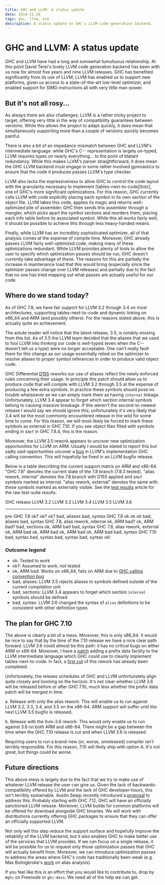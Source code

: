 ```yaml
---
title: GHC and LLVM: A status update
date: 2014-11-28
tags: ghc, llvm, arm
description: A status update on GHC's LLVM code generation backend.
---
```


# GHC and LLVM: A status update

GHC and LLVM have had a long and somewhat tumultuous relationship. At
this point David Terei's lovely LLVM code generation backend has been
with us now for almost five years and nine LLVM releases. GHC has
benefited significantly from its use of LLVM; LLVM has enabled us to
support new platforms, given us access to a state-of-the-art low-level
optimizer, and enabled support for SIMD instructions all with very
little man-power.

## But it's not all rosy...

As always there are also challenges; LLVM is a rather tricky
project to target, offering very little in the way of compatibility
guarantees between versions. While this allows the project to adapt
quickly, it does mean that simultaneously supporting more than a
couple of versions quickly becomes painful.

There is also a bit of an impedance mismatch between GHC and LLVM's
intermediate language: while GHC's C-- representation is largely
un-typed, LLVM requires types on nearly everything... to the point of
blatant redundancy. While this makes LLVM's parser straightforward, it
does mean the GHC LLVM backend must engage in some rather involved
gymnastics to ensure that the code it produces passes LLVM's type
checker.

LLVM also lacks the expressiveness to allow GHC to control the code layout
with the granularity necessary to implement
[tables-next-to-code][tntc], one of GHC's more significant
optimizations. For this reason, GHC currently calls LLVM with code
explicitly placing each symbol in its own section of the object
file. LLVM takes this code, applies its magic and returns
well-optimized pile of assembler. GHC then sends this assembler
through a mangler, which picks apart the symbol sections and reorders
them, placing each info table before its associated symbol. While this
all works fairly well, it should be possible to achieve this through
less heavy-handed means.

Finally, while LLVM has an incredibly sophisticated optimizer, all of
that analysis comes at the expense of compile time. Moreover, GHC
already passes LLVM fairly well-optimized code, making many of these
optimizations redundant. While LLVM provides plenty of tools to allow
the user to specify which optimization passes should be run, GHC
doesn't currently take advantage of these. The reasons for this are
partially the increase in maintenance load that this would bring
(especially since the optimizer passes change over LLVM releases) and
partially due to the fact that no one has tried mapping out what
passes are actually useful for our code.

## Where do we stand today?

As of GHC 7.8, we have fair support for LLVM 3.2 through 3.4 on most
architectures, supporting tables-next-to-code and dynamic linking on
x86_64 and ARM (and possibly others). For the reasons stated above,
this is actually quite an achievement.

The astute reader will notice that the latest release, 3.5, is notably
missing from this list. As of 3.5 the LLVM team 
decided that the aliases that we used to fool LLVM into thinking our
code is well-typed (even when the C-- doesn't tell us a type) were no
longer acceptable. One can't really fault them for this change as our
usage essentially relied on the optimizer to resolve aliases to proper
symbol references in order to produce valid object code.

GHC Differential [D155][alias-rework] reworks our use of aliases reflect the newly
enforced rules concerning their usage.  In principle this patch should
allow us to produce code that will compile with LLVM 3.2 through 3.5
at the expense of producing a few extra symbols. In practice these
symbols should pose no trouble whatsoever as we can simply mark them
as having `internal` linkage. Unfortunately, LLVM 3.4 appear to forget
which section internal symbols belong to causing massive breakage. If
this weren't the second-to-newest release I would say we should ignore
this; unfortunately it's very likely that 3.4 will be the most
commonly encountered release in the wild for some time to come. For
this reason, we will most likely be forced to mark these symbols as
external in GHC 7.10. If you see object files filled with symbols
ending in `$def` in GHC 7.8.4, this is the reason.

Moreover, the LLVM 3.5 rework appears to uncover new optimization
opportunities for LLVM on ARM. Usually I would be elated to report
this but sadly said opportunities uncover a [bug][cc-bug] in LLVM's
implementation GHC calling convention. This will hopefully be fixed in
an LLVM bugfix release.

Below is a table describing the current support matrix on ARM and
x86-64. "GHC 7.8" denotes the current state of the 7.8 branch (7.8.3
tested). "alias rework, internal" denotes the 7.8 branch with D155
applied and `$def` symbols marked as internal. "alias rework,
external" denotes the same with these symbols marked as externally
visible. See the [test results] article for the raw test-suite results.

GHC release                       LLVM 3.2        LLVM 3.3       LLVM 3.4        LLVM 3.5       LLVM 3.6
--------------------------------  ------------    -------------  --------------  -------------  -------------
pre-GHC 7.8                       ok?             ok?            ok?             bad, aliases   bad, syntax
GHC 7.8                           ok              ok             ok              bad, aliases   bad, syntax
GHC 7.8, alias rework, internal   ok, ARM bad?    ok, ARM bad?   bad, sections   ok, ARM bad    bad, syntax
GHC 7.8, alias rework, external   ok, ARM bad     ok, ARM bad    ok, ARM bad     ok, ARM bad    bad, syntax
GHC 7.10                          bad, syntax     bad, syntax    bad, syntax     bad, syntax    ok!

### Outcome legend

 * ok: Tested to work
 * ok?: Assumed to work, not tested
 * ok, ARM bad: Works on x86_64, fails on ARM due to [GHC calling convention bug][cc-bug]
 * bad, aliases: LLVM 3.5 rejects aliases to symbols defined outside of the current compilation unit
 * bad, sections: LLVM 3.4 appears to forget which section `internal` symbols should be defined
 * bad, syntax: LLVM 3.6 changed the syntax of `alias` definitions to be consistent with other definition types

## The plan for GHC 7.10

The above is clearly a bit of a mess. Moreover, this is only
x86_64. It would be nice to say that by the time of the 7.10 release
we have a nice clear path forward. LLVM 3.6 could almost be this
path: it has no critical bugs on either ARM or x86-64. Moreover, I
have a [patch][prologue] adding a prefix data facility to the LLVM intermediate
language which GHC could use to cleanly implement
tables-next-to-code. In fact, a [first cut][llvm-3.6] of this rework
has already been completed.

Unfortunately, the release schedules of GHC and LLVM unfortunately align quite
closely and looming on the horizon. It's not clear whether LLVM 3.6
will be released before or after GHC 7.10, much less whether the
prefix data patch will be merged in time. 

 a. Release with only the alias rework: This will enable us to run
    against LLVM 3.2, 3.3, 3.4, and 3.5 on the x86-64. ARM support will
    suffer until the next LLVM 3.5 bugfix is released.

 b. Release with the llvm-3.6 rework: This would only enable us to run
    against 3.6 on both ARM and x86-64. There might be a gap between
    the time when the GHC 7.10 release is cut and when LLVM 3.6 is
    released.

Requiring users to run a brand-new (or, worse, unreleased) compiler
isn't terribly responsible. For this reason, 7.10 will likely ship
with option A. It's not great, but things could be worse.

## Future directions

This above mess is largely due to the fact that we try to make use of
whatever LLVM release the user can give us. Given the lack of
backwards-compatibility offered by LLVM and the lack of GHC
developer-hours, this isn't terribly sustainable. Austin Seipp
recently introduced a [proposal] to address this. Probably starting
with GHC 7.12, GHC will have an officially sanctioned LLVM
release. Moreover, LLVM builds for common platforms will be offered
for download alongside GHC binaries. We will work with distributions
currently offering GHC packages to ensure that they can offer an
officially supported LLVM.

Not only will this step reduce the support surface and hopefully
improve the reliability of the LLVM backend, but it also enables GHC
to make better use of the services that LLVM provides. If we can focus
on a single release, it will be possible for us to request only those
optimization passes that GHC will actually benefit from. Moreover, we
can introduce optimization passes to address the areas where GHC's
code has traditionally been weak (e.g. Max Bolingbroke's
[work][ghc-aa] on alias analysis).

If you feel like this is an effort that you would like to contribute
to, drop by `#ghc` on Freenode or `ghc-devs`. We need all of the help
we can get.


[proposal]: https://ghc.haskell.org/trac/ghc/wiki/ImprovedLLVMBackend
[alias-rework]: https://phabricator.haskell.org/D155
[cc-bug]: http://reviews.llvm.org/D6445
[prologue]: http://reviews.llvm.org/D6454
[llvm-3.6]: https://phabricator.haskell.org/D530
[ghc-aa]: http://blog.omega-prime.co.uk/?p=135
[test results]: /posts/2014-11-28-llvm-test-results.html
[tctc]: https://ghc.haskell.org/trac/ghc/wiki/Commentary/Compiler/GeneratedCode
